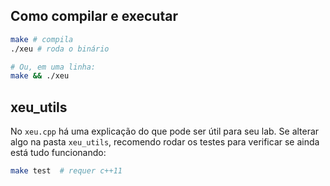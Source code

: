 ## Como compilar e executar

```bash
make # compila
./xeu # roda o binário

# Ou, em uma linha:
make && ./xeu
```

## xeu_utils

No `xeu.cpp` há uma explicação do que pode ser útil para seu lab. Se alterar
algo na pasta `xeu_utils`, recomendo rodar os testes para verificar se ainda
está tudo funcionando:
```bash
make test  # requer c++11
```